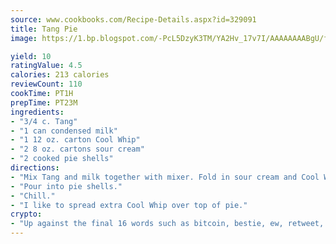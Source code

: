 ```yaml
---
source: www.cookbooks.com/Recipe-Details.aspx?id=329091
title: Tang Pie
image: https://1.bp.blogspot.com/-PcL5DzyK3TM/YA2Hv_17v7I/AAAAAAAABgU/fyHeesSth_IZW9mL5lk6GxJO8cW8ksrGACLcBGAsYHQ/s320/12.png

yield: 10
ratingValue: 4.5
calories: 213 calories
reviewCount: 110
cookTime: PT1H
prepTime: PT23M
ingredients:
- "3/4 c. Tang"
- "1 can condensed milk"
- "1 12 oz. carton Cool Whip"
- "2 8 oz. cartons sour cream"
- "2 cooked pie shells"
directions:
- "Mix Tang and milk together with mixer. Fold in sour cream and Cool Whip."
- "Pour into pie shells."
- "Chill."
- "I like to spread extra Cool Whip over top of pie."
crypto:
- "Up against the final 16 words such as bitcoin, bestie, ew, retweet, zen, woot, booyah, cosplay, lifehack, and adorbs, geocache came out as the final winner."
---
```

